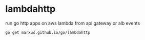 # lambdahttp
run go http apps on aws lambda from api gateway or alb events

`go get marxus.github.io/go/lambdahttp`